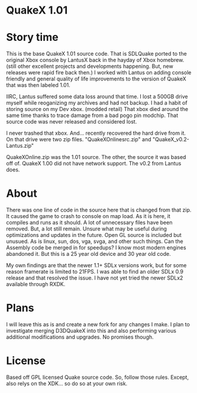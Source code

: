 # QuakeX 1.01

# Story time

This is the base QuakeX 1.01 source code.
That is SDLQuake ported to the original Xbox console by LantusX back in the hayday of Xbox homebrew. (still other excellent projects and developments happening. But, new releases were rapid fire back then.)
I worked with Lantus on adding console friendly and general quality of life improvements to the version of QuakeX that was then labeled 1.01. 

IIRC, Lantus suffered some data loss around that time. I lost a 500GB drive myself while reoganizing my archives and had not backup. 
I had a habit of storing source on my Dev xbox. (modded retail) That xbox died around the same time thanks to trace damage from a bad pogo pin modchip.
That source code was never released and considered lost.

I never trashed that xbox. And... recently recovered the hard drive from it.
On that drive were two zip files. "QuakeXOnlinesrc.zip" and "QuakeX_v0.2-Lantus.zip"

QuakeXOnline.zip was the 1.01 source. The other, the source it was based off of. 
QuakeX 1.00 did not have network support. The v0.2 from Lantus does. 

# About

There was one line of code in the source here that is changed from that zip. It caused the game to crash to console on map load. As it is here, it compiles and runs as it should. A lot of unnecessary files have been removed. But, a lot still remain. Unsure what may be useful during optimizations and updates in the future. Open GL source is included but unusued. As is linux, sun, dos, vga, svga, and other such things. Can the Assembly code be merged in for speedups? I know most modern engines abandoned it. But this is a 25 year old device and 30 year old code.

My own findings are that the newer 1.1+ SDLx versions work, but for some reason framerate is limited to 21FPS. I was able to find an older SDLx 0.9 release and that resolved the issue. I have not yet tried the newer SDLx2 available through RXDK.

# Plans

I will leave this as is and create a new fork for any changes I make. I plan to investigate merging D3DQuakeX into this and also performing various additional modifications and upgrades. No promises though.

# License
Based off GPL licensed Quake source code. So, follow those rules. Except, also relys on the XDK... so do so at your own risk.
